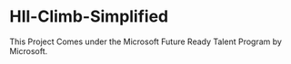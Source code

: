 # HIl-Climb-Simplified
This Project Comes under the Microsoft Future Ready Talent Program by Microsoft.
